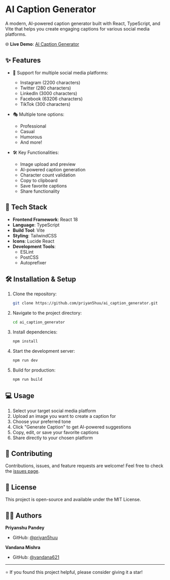# AI Caption Generator

A modern, AI-powered caption generator built with React, TypeScript, and Vite that helps you create engaging captions for various social media platforms.

🌐 **Live Demo**: [AI Caption Generator](https://ai-caption-generator-mu.vercel.app/)

## ✨ Features

- 📱 Support for multiple social media platforms:
  - Instagram (2200 characters)
  - Twitter (280 characters)
  - LinkedIn (3000 characters)
  - Facebook (63206 characters)
  - TikTok (300 characters)

- 🎭 Multiple tone options:
  - Professional
  - Casual
  - Humorous
  - And more!

- 🛠️ Key Functionalities:
  - Image upload and preview
  - AI-powered caption generation
  - Character count validation
  - Copy to clipboard
  - Save favorite captions
  - Share functionality

## 🚀 Tech Stack

- **Frontend Framework**: React 18
- **Language**: TypeScript
- **Build Tool**: Vite
- **Styling**: TailwindCSS
- **Icons**: Lucide React
- **Development Tools**:
  - ESLint
  - PostCSS
  - Autoprefixer

## 🛠️ Installation & Setup

1. Clone the repository:
   ```bash
   git clone https://github.com/priyan5huu/ai_caption_generator.git
   ```

2. Navigate to the project directory:
   ```bash
   cd ai_caption_generator
   ```

3. Install dependencies:
   ```bash
   npm install
   ```

4. Start the development server:
   ```bash
   npm run dev
   ```

5. Build for production:
   ```bash
   npm run build
   ```

## 💻 Usage

1. Select your target social media platform
2. Upload an image you want to create a caption for
3. Choose your preferred tone
4. Click "Generate Caption" to get AI-powered suggestions
5. Copy, edit, or save your favorite captions
6. Share directly to your chosen platform

## 🤝 Contributing

Contributions, issues, and feature requests are welcome! Feel free to check the [issues page](https://github.com/priyan5huu/ai_caption_generator/issues).

## 📝 License

This project is open-source and available under the MIT License.

## 👨‍💻 Authors

**Priyanshu Pandey**
- GitHub: [@priyan5huu](https://github.com/priyan5huu)

**Vandana Mishra**
- GitHub: [@vandana621](https://github.com/vandana621)

---

⭐️ If you found this project helpful, please consider giving it a star!